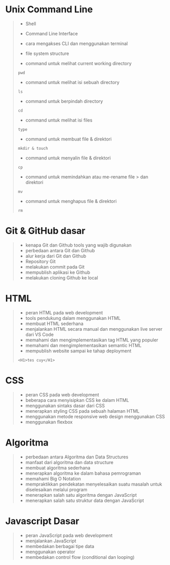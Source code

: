 # Unix Command Line

> - Shell
> - Command Line Interface
> - cara mengakses CLI dan menggunakan terminal
> - file system structure
>
> - command untuk melihat current working directory
>
> ```
> pwd
> ```
>
> - command untuk melihat isi sebuah directory
>
> ```
> ls
> ```
>
> - command untuk berpindah directory
>
> ```
> cd
> ```
>
> - command untuk melihat isi files
>
> ```
> type
> ```
>
> - command untuk membuat file & direktori
>
> ```
> mkdir & touch
> ```
>
> - command untuk menyalin file & direktori
>
> ```
> cp
> ```
>
> - command untuk memindahkan atau me-rename file > dan direktori
>
> ```
> mv
> ```
>
> - command untuk menghapus file & direktori
>
> ```
> rm
> ```

# Git & GitHub dasar

> - kenapa Git dan Github tools yang wajib digunakan
> - perbedaan antara Git dan Github
> - alur kerja dari Git dan Github
> - Repository Git
> - melakukan commit pada Git
> - mempublish aplikasi ke Github
> - melakukan cloning Github ke local

# HTML

> - peran HTML pada web development
> - tools pendukung dalam menggunakan HTML
> - membuat HTML sederhana
> - menjalankan HTML secara manual dan menggunakan live server dari VS Code
> - memahami dan mengimplementasikan tag HTML yang populer
> - memahami dan mengimplementasikan semantic HTML
> - mempublish website sampai ke tahap deployment
>
> ```
> <H1>tes cuy</H1>
> ```

# CSS

> - peran CSS pada web development
> - beberapa cara menyisipkan CSS ke dalam HTML
> - menggunakan sintaks dasar dari CSS
> - menerapkan styling CSS pada sebuah halaman HTML
> - menggunakan metode responsive web design menggunakan CSS
> - menggunakan flexbox

# Algoritma

> - perbedaan antara Algoritma dan Data Structures
> - manfaat dari algoritma dan data structure
> - membuat algoritma sederhana
> - menerapkan algoritma ke dalam bahasa pemrograman
> - memahami Big O Notation
> - mempraktikkan pendekatan menyelesaikan suatu masalah untuk diselesaikan melalui program
> - menerapkan salah satu algoritma dengan JavaScript
> - menerapkan salah satu struktur data dengan JavaScript

# Javascript Dasar

> - peran JavaScript pada web development
> - menjalankan JavaScript
> - membedakan berbagai tipe data
> - menggunakan operator
> - membedakan control flow (conditional dan looping)
